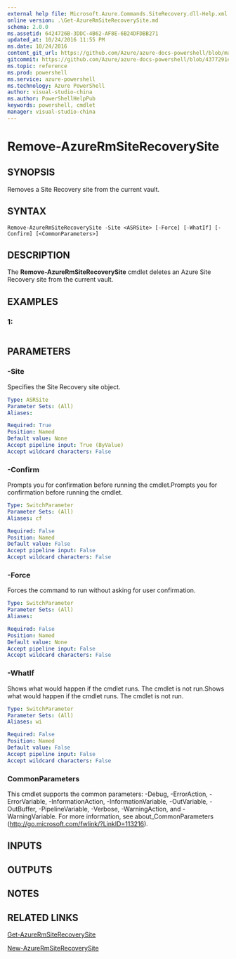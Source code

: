 ```yaml
---
external help file: Microsoft.Azure.Commands.SiteRecovery.dll-Help.xml
online version: .\Get-AzureRmSiteRecoverySite.md
schema: 2.0.0
ms.assetid: 6424726B-3DDC-4B62-AF8E-6B24DFDBB271
updated_at: 10/24/2016 11:55 PM
ms.date: 10/24/2016
content_git_url: https://github.com/Azure/azure-docs-powershell/blob/master/azureps-cmdlets-docs/ResourceManager/AzureRM.SiteRecovery/v2.1.0/Remove-AzureRmSiteRecoverySite.md
gitcommit: https://github.com/Azure/azure-docs-powershell/blob/4377291ee360e58e2c1c5d644155daf6a0279055/azureps-cmdlets-docs/ResourceManager/AzureRM.SiteRecovery/v2.1.0/Remove-AzureRmSiteRecoverySite.md
ms.topic: reference
ms.prod: powershell
ms.service: azure-powershell
ms.technology: Azure PowerShell
author: visual-studio-china
ms.author: PowerShellHelpPub
keywords: powershell, cmdlet
manager: visual-studio-china
---
```


# Remove-AzureRmSiteRecoverySite

## SYNOPSIS
Removes a Site Recovery site from the current vault.

## SYNTAX

```
Remove-AzureRmSiteRecoverySite -Site <ASRSite> [-Force] [-WhatIf] [-Confirm] [<CommonParameters>]
```

## DESCRIPTION
The **Remove-AzureRmSiteRecoverySite** cmdlet deletes an Azure Site Recovery site from the current vault.

## EXAMPLES

### 1:
```

```

## PARAMETERS

### -Site
Specifies the Site Recovery site object.

```yaml
Type: ASRSite
Parameter Sets: (All)
Aliases: 

Required: True
Position: Named
Default value: None
Accept pipeline input: True (ByValue)
Accept wildcard characters: False
```

### -Confirm
Prompts you for confirmation before running the cmdlet.Prompts you for confirmation before running the cmdlet.

```yaml
Type: SwitchParameter
Parameter Sets: (All)
Aliases: cf

Required: False
Position: Named
Default value: False
Accept pipeline input: False
Accept wildcard characters: False
```

### -Force
Forces the command to run without asking for user confirmation.

```yaml
Type: SwitchParameter
Parameter Sets: (All)
Aliases: 

Required: False
Position: Named
Default value: None
Accept pipeline input: False
Accept wildcard characters: False
```

### -WhatIf
Shows what would happen if the cmdlet runs.
The cmdlet is not run.Shows what would happen if the cmdlet runs.
The cmdlet is not run.

```yaml
Type: SwitchParameter
Parameter Sets: (All)
Aliases: wi

Required: False
Position: Named
Default value: False
Accept pipeline input: False
Accept wildcard characters: False
```

### CommonParameters
This cmdlet supports the common parameters: -Debug, -ErrorAction, -ErrorVariable, -InformationAction, -InformationVariable, -OutVariable, -OutBuffer, -PipelineVariable, -Verbose, -WarningAction, and -WarningVariable. For more information, see about_CommonParameters (http://go.microsoft.com/fwlink/?LinkID=113216).

## INPUTS

## OUTPUTS

## NOTES

## RELATED LINKS

[Get-AzureRmSiteRecoverySite](xref:ResourceManager/AzureRM.SiteRecovery/v2.1.0/Get-AzureRmSiteRecoverySite.md)

[New-AzureRmSiteRecoverySite](xref:ResourceManager/AzureRM.SiteRecovery/v2.1.0/New-AzureRmSiteRecoverySite.md)


